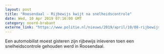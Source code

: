 ```yaml
---
layout: post
title: "Roosendaal - Rijbewijs kwijt na snelheidscontrole"
date: Wed, 10 Apr 2019 07:16:00 GMT
category: noord-brabant
externe_link: "https://www.politie.nl/nieuws/2019/april/10/08-rijbewijs-kwijt-na-snelheidscontrole.html"
---
```


Een automobilist moest gisteren zijn rijbewijs inleveren toen een snelheidscontrole gehouden werd in Roosendaal.
